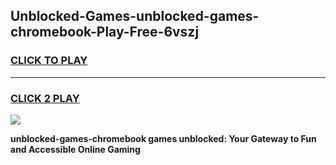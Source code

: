 
## Unblocked-Games-unblocked-games-chromebook-Play-Free-6vszj
<h3>
<a href="https://premium76.site?title=unblocked-games-chromebook&ref=18A">CLICK TO PLAY</a></h3>
<hr>

<h3>
<a href="https://premium76.site?title=unblocked-games-chromebook&ref=18A">CLICK 2 PLAY</a>
  
</h3>

<a href="https://premium76.site?title=unblocked-games-chromebook&ref=18A"><img src="https://clearcache.store/games.png"></a>


**unblocked-games-chromebook games unblocked: Your Gateway to Fun and Accessible Online Gaming**
